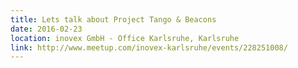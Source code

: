 ```yaml
---
title: Lets talk about Project Tango & Beacons
date: 2016-02-23
location: inovex GmbH - Office Karlsruhe, Karlsruhe
link: http://www.meetup.com/inovex-karlsruhe/events/228251008/
---
```

